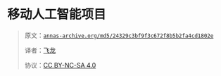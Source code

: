 # 移动人工智能项目

> 原文：[`annas-archive.org/md5/24329c3bf9f3c672f8b5b2fa4cd1802e`](https://annas-archive.org/md5/24329c3bf9f3c672f8b5b2fa4cd1802e)
> 
> 译者：[飞龙](https://github.com/wizardforcel)
> 
> 协议：[CC BY-NC-SA 4.0](http://creativecommons.org/licenses/by-nc-sa/4.0/)
